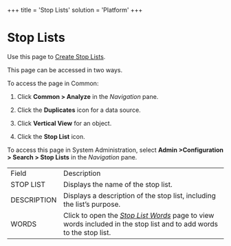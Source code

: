 +++
title = 'Stop Lists'
solution = 'Platform'
+++

# Stop Lists

<div class="use">

Use this page to [Create Stop
Lists](../Use_Cases/Create_Stop_Lists.htm).

</div>

This page can be accessed in two ways.

To access the page in Common:

1.  Click <span style="font-weight: bold;">Common \> Analyze</span> in
    the <span style="font-style: italic;">Navigation</span> pane.

2.  Click the <span style="font-weight: bold;">Duplicates</span> icon
    for a data source.

3.  Click <span style="font-weight: bold;">Vertical View</span> for an
    object.

4.  Click the <span style="font-weight: bold;">Stop List</span> icon.

To access this page in System Administration, select **Admin
\>Configuration \> Search \> Stop Lists** in
the *Navigation* pane.

|             |                                                                                                                                            |
| ----------- | ------------------------------------------------------------------------------------------------------------------------------------------ |
| Field       | Description                                                                                                                                |
| STOP LIST   | Displays the name of the stop list.                                                                                                        |
| DESCRIPTION | Displays a description of the stop list, including the list’s purpose.                                                                     |
| WORDS       | Click to open the *[Stop List Words](Stop_List_Words.htm)* page to view words included in the stop list and to add words to the stop list. |
